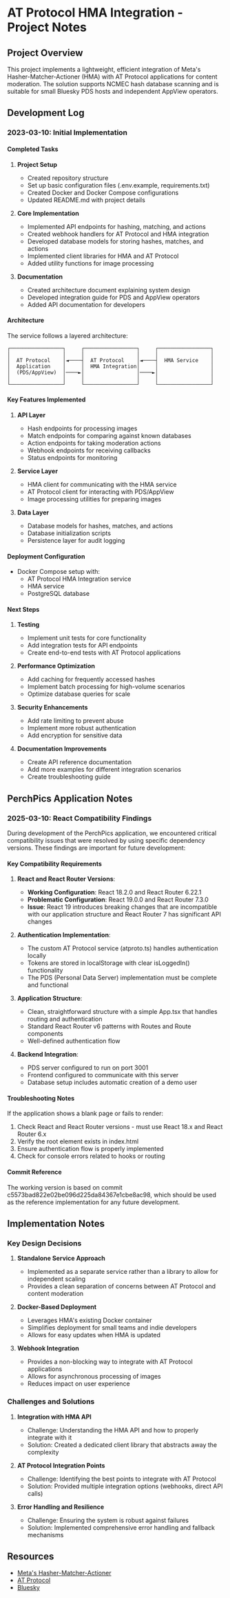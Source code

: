 # AT Protocol HMA Integration - Project Notes

## Project Overview

This project implements a lightweight, efficient integration of Meta's Hasher-Matcher-Actioner (HMA) with AT Protocol applications for content moderation. The solution supports NCMEC hash database scanning and is suitable for small Bluesky PDS hosts and independent AppView operators.

## Development Log

### 2023-03-10: Initial Implementation

#### Completed Tasks

1. **Project Setup**
   - Created repository structure
   - Set up basic configuration files (.env.example, requirements.txt)
   - Created Docker and Docker Compose configurations
   - Updated README.md with project details

2. **Core Implementation**
   - Implemented API endpoints for hashing, matching, and actions
   - Created webhook handlers for AT Protocol and HMA integration
   - Developed database models for storing hashes, matches, and actions
   - Implemented client libraries for HMA and AT Protocol
   - Added utility functions for image processing

3. **Documentation**
   - Created architecture document explaining system design
   - Developed integration guide for PDS and AppView operators
   - Added API documentation for developers

#### Architecture

The service follows a layered architecture:

```
┌─────────────────┐     ┌─────────────────┐     ┌─────────────────┐
│                 │     │                 │     │                 │
│  AT Protocol    │◄────┤  AT Protocol    │◄────┤  HMA Service    │
│  Application    │     │  HMA Integration│     │                 │
│  (PDS/AppView)  │────►│                 │────►│                 │
│                 │     │                 │     │                 │
└─────────────────┘     └─────────────────┘     └─────────────────┘
```

#### Key Features Implemented

1. **API Layer**
   - Hash endpoints for processing images
   - Match endpoints for comparing against known databases
   - Action endpoints for taking moderation actions
   - Webhook endpoints for receiving callbacks
   - Status endpoints for monitoring

2. **Service Layer**
   - HMA client for communicating with the HMA service
   - AT Protocol client for interacting with PDS/AppView
   - Image processing utilities for preparing images

3. **Data Layer**
   - Database models for hashes, matches, and actions
   - Database initialization scripts
   - Persistence layer for audit logging

#### Deployment Configuration

- Docker Compose setup with:
  - AT Protocol HMA Integration service
  - HMA service
  - PostgreSQL database

#### Next Steps

1. **Testing**
   - Implement unit tests for core functionality
   - Add integration tests for API endpoints
   - Create end-to-end tests with AT Protocol applications

2. **Performance Optimization**
   - Add caching for frequently accessed hashes
   - Implement batch processing for high-volume scenarios
   - Optimize database queries for scale

3. **Security Enhancements**
   - Add rate limiting to prevent abuse
   - Implement more robust authentication
   - Add encryption for sensitive data

4. **Documentation Improvements**
   - Create API reference documentation
   - Add more examples for different integration scenarios
   - Create troubleshooting guide

## PerchPics Application Notes

### 2025-03-10: React Compatibility Findings

During development of the PerchPics application, we encountered critical compatibility issues that were resolved by using specific dependency versions. These findings are important for future development:

#### Key Compatibility Requirements

1. **React and React Router Versions**:
   - **Working Configuration**: React 18.2.0 and React Router 6.22.1
   - **Problematic Configuration**: React 19.0.0 and React Router 7.3.0
   - **Issue**: React 19 introduces breaking changes that are incompatible with our application structure and React Router 7 has significant API changes

2. **Authentication Implementation**:
   - The custom AT Protocol service (atproto.ts) handles authentication locally
   - Tokens are stored in localStorage with clear isLoggedIn() functionality
   - The PDS (Personal Data Server) implementation must be complete and functional

3. **Application Structure**:
   - Clean, straightforward structure with a simple App.tsx that handles routing and authentication
   - Standard React Router v6 patterns with Routes and Route components
   - Well-defined authentication flow

4. **Backend Integration**:
   - PDS server configured to run on port 3001
   - Frontend configured to communicate with this server
   - Database setup includes automatic creation of a demo user

#### Troubleshooting Notes

If the application shows a blank page or fails to render:
1. Check React and React Router versions - must use React 18.x and React Router 6.x
2. Verify the root element exists in index.html
3. Ensure authentication flow is properly implemented
4. Check for console errors related to hooks or routing

#### Commit Reference

The working version is based on commit c5573bad822e02be096d225da84367e1cbe8ac98, which should be used as the reference implementation for any future development.

## Implementation Notes

### Key Design Decisions

1. **Standalone Service Approach**
   - Implemented as a separate service rather than a library to allow for independent scaling
   - Provides a clean separation of concerns between AT Protocol and content moderation

2. **Docker-Based Deployment**
   - Leverages HMA's existing Docker container
   - Simplifies deployment for small teams and indie developers
   - Allows for easy updates when HMA is updated

3. **Webhook Integration**
   - Provides a non-blocking way to integrate with AT Protocol applications
   - Allows for asynchronous processing of images
   - Reduces impact on user experience

### Challenges and Solutions

1. **Integration with HMA API**
   - Challenge: Understanding the HMA API and how to properly integrate with it
   - Solution: Created a dedicated client library that abstracts away the complexity

2. **AT Protocol Integration Points**
   - Challenge: Identifying the best points to integrate with AT Protocol
   - Solution: Provided multiple integration options (webhooks, direct API calls)

3. **Error Handling and Resilience**
   - Challenge: Ensuring the system is robust against failures
   - Solution: Implemented comprehensive error handling and fallback mechanisms

## Resources

- [Meta's Hasher-Matcher-Actioner](https://github.com/facebook/ThreatExchange/tree/main/hasher-matcher-actioner)
- [AT Protocol](https://atproto.com/)
- [Bluesky](https://bsky.app/) 